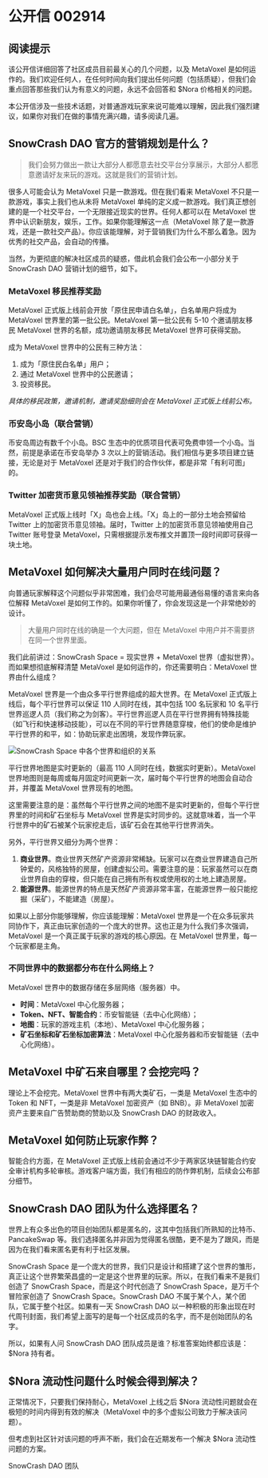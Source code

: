 # 公开信 002914

## 阅读提示

该公开信详细回答了社区成员目前最关心的几个问题，以及 MetaVoxel 是如何运作的。我们欢迎任何人，在任何时间向我们提出任何问题（包括质疑），但我们会重点回答那些我们认为有意义的问题，永远不会回答和 $Nora 价格相关的问题。

本公开信涉及一些技术话题，对普通游戏玩家来说可能难以理解，因此我们强烈建议，如果你对我们在做的事情充满兴趣，请多阅读几遍。

## SnowCrash DAO 官方的营销规划是什么？

> 我们会努力做出一款让大部分人都愿意去社交平台分享展示，大部分人都愿意邀请好友来玩的游戏。这就是我们的营销计划。

很多人可能会认为 MetaVoxel 只是一款游戏。但在我们看来 MetaVoxel 不只是一款游戏，事实上我们也从未将 MetaVoxel 单纯的定义成一款游戏。我们真正想创建的是一个社交平台，一个无限接近现实的世界。任何人都可以在 MetaVoxel 世界中认识新朋友，娱乐，工作。如果你能理解这一点（MetaVoxel 除了是一款游戏，还是一款社交产品）。你应该能理解，对于营销我们为什么不那么着急。因为优秀的社交产品，会自动的传播。

当然，为更彻底的解决社区成员的疑惑，借此机会我们会公布一小部分关于 SnowCrash DAO 营销计划的细节，如下。

### MetaVoxel 移民推荐奖励

MetaVoxel 正式版上线前会开放「原住民申请白名单」，白名单用户将成为 MetaVoxel 世界里的第一批公民。MetaVoxel 第一批公民有 5-10 个邀请朋友移民 MetaVoxel 世界的名额，成功邀请朋友移民 MetaVoxel 世界可获得奖励。

成为 MetaVoxel 世界中的公民有三种方法：

1. 成为「原住民白名单」用户；
2. 通过 MetaVoxel 世界中的公民邀请；
3. 投资移民。

*具体的移民政策，邀请机制，邀请奖励细则会在 MetaVoxel 正式版上线前公布。*

### 币安岛小岛（联合营销）

币安岛周边有数千个小岛。BSC 生态中的优质项目代表可免费申领一个小岛。当然，前提是承诺在币安岛举办 3 次以上的营销活动。我们相信与更多项目建立链接，无论是对于 MetaVoxel 还是对于我们的合作伙伴，都是非常「有利可图」的。

### Twitter 加密货币意见领袖推荐奖励（联合营销）

MetaVoxel 正式版上线时「X」岛也会上线。「X」岛上的一部分土地会预留给 Twitter 上的加密货币意见领袖。届时，Twitter 上的加密货币意见领袖使用自己 Twitter 账号登录 MetaVoxel，只需根据提示发布推文并置顶一段时间即可获得一块土地。

## MetaVoxel 如何解决大量用户同时在线问题？

向普通玩家解释这个问题似乎非常困难，我们会尽可能用最通俗易懂的语言来向各位解释 MetaVoxel 是如何工作的。如果你听懂了，你会发现这是一个非常绝妙的设计。

> 大量用户同时在线的确是一个大问题，但在 MetaVoxel 中用户并不需要挤在同一个世界里面。

我们此前讲过：SnowCrash Space = 现实世界 + MetaVoxel 世界（虚拟世界）。而如果想彻底解释清楚 MetaVoxel 是如何运作的，你还需要明白：MetaVoxel 世界由什么组成？

MetaVoxel 世界是一个由众多平行世界组成的超大世界。在 MetaVoxel 正式版上线后，每个平行世界可以保证 110 人同时在线，其中包括 100 名玩家和 10 名平行世界巡逻人员（我们称之为剑客）。平行世界巡逻人员在平行世界拥有特殊技能（如飞行和快速移动技能），可以在不同的平行世界随意穿梭，他们的使命是维护平行世界的和平，如：协助玩家走出困境，发现作弊玩家。

![SnowCrash Space 中各个世界和组织的关系](https://img.snowcrash.finance/site/docs-snowcrash-finance/SnowCrashSpace-Worlds-zh-CN.png)

平行世界地图是实时更新的（最高 110 人同时在线，数据实时更新）。MetaVoxel 世界地图则是每周或每月固定时间更新一次，届时每个平行世界的地图会自动合并，并覆盖 MetaVoxel 世界现有的地图。

这里需要注意的是：虽然每个平行世界之间的地图不是实时更新的，但每个平行世界里的时间和矿石坐标与 MetaVoxel 世界是实时同步的。这就意味着，当一个平行世界中的矿石被某个玩家挖走后，该矿石会在其他平行世界消失。

另外，平行世界又细分为两个世界：

1. **商业世界**。商业世界天然矿产资源非常稀缺。玩家可以在商业世界建造自己所钟爱的，风格独特的房屋，创建虚拟公司。需要注意的是：玩家虽然可以在商业世界自由的穿梭，但只能在自己拥有所有权或使用权的土地上建造房屋。
2. **能源世界**。能源世界的特点是天然矿产资源非常丰富，在能源世界一般只能挖掘（采矿），不能建造（房屋）。

如果以上部分你能够理解，你应该能理解：MetaVoxel 世界是一个在众多玩家共同协作下，真正由玩家创造的一个庞大的世界。这也正是为什么我们多次强调，MetaVoxel 是一个真正属于玩家的游戏的核心原因。在 MetaVoxel 世界里，每一个玩家都是主角。

### 不同世界中的数据都分布在什么网络上？

MetaVoxel 世界中的数据存储在多层网络（服务器）中。

- **时间**：MetaVoxel 中心化服务器；
- **Token、NFT、智能合约**：币安智能链（去中心化网络）；
- **地图**：玩家的游戏主机（本地）、MetaVoxel 中心化服务器；
- **矿石坐标和矿石坐标加密算法**：MetaVoxel 中心化服务器和币安智能链（去中心化网络）。

## MetaVoxel 中矿石来自哪里？会挖完吗？

理论上不会挖完。MetaVoxel 世界中有两大类矿石，一类是 MetaVoxel 生态中的 Token 和 NFT，一类是非 MetaVoxel 加密资产（如 BNB）。非 MetaVoxel 加密资产主要来自广告赞助商的赞助以及 SnowCrash DAO 的财政收入。

## MetaVoxel 如何防止玩家作弊？

智能合约方面，在 MetaVoxel 正式版上线前会通过不少于两家区块链智能合约安全审计机构多轮审核。游戏客户端方面，我们有相应的防作弊机制，后续会公布部分细节。

## SnowCrash DAO 团队为什么选择匿名？

世界上有众多出色的项目创始团队都是匿名的，这其中包括我们所熟知的比特币、PancakeSwap 等。我们选择匿名并非因为觉得匿名很酷，更不是为了跟风，而是因为在我们看来匿名更有利于社区发展。

SnowCrash Space 是一个庞大的世界，我们只是设计和搭建了这个世界的雏形，真正让这个世界繁荣昌盛的一定是这个世界里的玩家。所以，在我们看来不是我们创造了 SnowCrash Space，而是这个时代创造了 SnowCrash Space，是万千个冒险家创造了 SnowCrash Space。SnowCrash DAO 不属于某个人，某个团队，它属于整个社区。如果有一天 SnowCrash DAO 以一种积极的形象出现在时代周刊封面，我们希望上面写的是每一个社区成员的名字，而不是创始团队的名字。

所以，如果有人问 SnowCrash DAO 团队成员是谁？标准答案始终都应该是：$Nora 持有者。

## $Nora 流动性问题什么时候会得到解决？

正常情况下，只要我们保持耐心，MetaVoxel 上线之后 $Nora 流动性问题就会在极短的时间内得到有效的解决（MetaVoxel 中的多个虚拟公司致力于解决该问题）。

但考虑到社区针对该问题的呼声不断，我们会在近期发布一个解决 $Nora 流动性问题的方案。

SnowCrash DAO 团队
